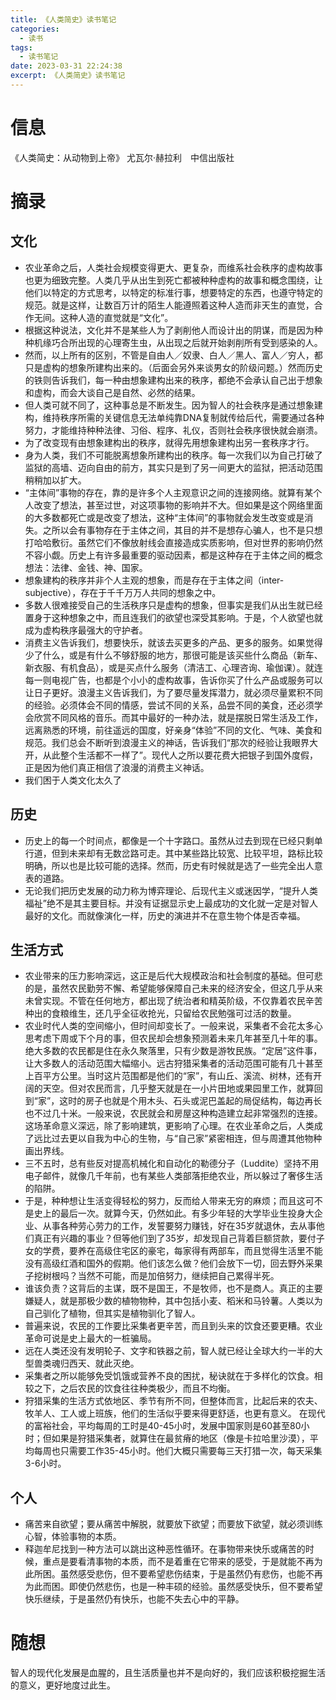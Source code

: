 ```yaml
---
title: 《人类简史》读书笔记
categories:
  - 读书
tags:
  - 读书笔记
date: 2023-03-31 22:24:38
excerpt: 《人类简史》读书笔记
---
```


# 信息

《人类简史：从动物到上帝》 尤瓦尔·赫拉利　中信出版社

# 摘录

## 文化

- 农业革命之后，人类社会规模变得更大、更复杂，而维系社会秩序的虚构故事也更为细致完整。人类几乎从出生到死亡都被种种虚构的故事和概念围绕，让他们以特定的方式思考，以特定的标准行事，想要特定的东西，也遵守特定的规范。就是这样，让数百万计的陌生人能遵照着这种人造而非天生的直觉，合作无间。这种人造的直觉就是“文化”。
- 根据这种说法，文化并不是某些人为了剥削他人而设计出的阴谋，而是因为种种机缘巧合所出现的心理寄生虫，从出现之后就开始剥削所有受到感染的人。
- 然而，以上所有的区别，不管是自由人／奴隶、白人／黑人、富人／穷人，都只是虚构的想象所建构出来的。（后面会另外来谈男女的阶级问题。）然而历史的铁则告诉我们，每一种由想象建构出来的秩序，都绝不会承认自己出于想象和虚构，而会大谈自己是自然、必然的结果。
- 但人类可就不同了，这种事总是不断发生。因为智人的社会秩序是通过想象建构，维持秩序所需的关键信息无法单纯靠DNA复制就传给后代，需要通过各种努力，才能维持种种法律、习俗、程序、礼仪，否则社会秩序很快就会崩溃。
- 为了改变现有由想象建构出的秩序，就得先用想象建构出另一套秩序才行。
- 身为人类，我们不可能脱离想象所建构出的秩序。每一次我们以为自己打破了监狱的高墙、迈向自由的前方，其实只是到了另一间更大的监狱，把活动范围稍稍加以扩大。
- “主体间”事物的存在，靠的是许多个人主观意识之间的连接网络。就算有某个人改变了想法，甚至过世，对这项事物的影响并不大。但如果是这个网络里面的大多数都死亡或是改变了想法，这种“主体间”的事物就会发生改变或是消失。之所以会有事物存在于主体之间，其目的并不是想存心骗人，也不是只想打哈哈敷衍。虽然它们不像放射线会直接造成实质影响，但对世界的影响仍然不容小觑。历史上有许多最重要的驱动因素，都是这种存在于主体之间的概念想法：法律、金钱、神、国家。
- 想象建构的秩序并非个人主观的想象，而是存在于主体之间（inter-subjective），存在于千千万万人共同的想象之中。
- 多数人很难接受自己的生活秩序只是虚构的想象，但事实是我们从出生就已经置身于这种想象之中，而且连我们的欲望也深受其影响。于是，个人欲望也就成为虚构秩序最强大的守护者。
- 消费主义告诉我们，想要快乐，就该去买更多的产品、更多的服务。如果觉得少了什么，或是有什么不够舒服的地方，那很可能是该买些什么商品（新车、新衣服、有机食品），或是买点什么服务（清洁工、心理咨询、瑜伽课）。就连每一则电视广告，也都是个小小的虚构故事，告诉你买了什么产品或服务可以让日子更好。浪漫主义告诉我们，为了要尽量发挥潜力，就必须尽量累积不同的经验。必须体会不同的情感，尝试不同的关系，品尝不同的美食，还必须学会欣赏不同风格的音乐。而其中最好的一种办法，就是摆脱日常生活及工作，远离熟悉的环境，前往遥远的国度，好亲身“体验”不同的文化、气味、美食和规范。我们总会不断听到浪漫主义的神话，告诉我们“那次的经验让我眼界大开，从此整个生活都不一样了”。现代人之所以要花费大把银子到国外度假，正是因为他们真正相信了浪漫的消费主义神话。
- 我们困于人类文化太久了

## 历史

- 历史上的每一个时间点，都像是一个十字路口。虽然从过去到现在已经只剩单行道，但到未来却有无数岔路可走。其中某些路比较宽、比较平坦，路标比较明确，所以也是比较可能的选择。然而，历史有时候就是选了一些完全出人意表的道路。
- 无论我们把历史发展的动力称为博弈理论、后现代主义或迷因学，“提升人类福祉”绝不是其主要目标。并没有证据显示史上最成功的文化就一定是对智人最好的文化。而就像演化一样，历史的演进并不在意生物个体是否幸福。

## 生活方式

- 农业带来的压力影响深远，这正是后代大规模政治和社会制度的基础。但可悲的是，虽然农民勤劳不懈、希望能够保障自己未来的经济安全，但这几乎从来未曾实现。不管在任何地方，都出现了统治者和精英阶级，不仅靠着农民辛苦种出的食粮维生，还几乎全征收抢光，只留给农民勉强可过活的数量。
- 农业时代人类的空间缩小，但时间却变长了。一般来说，采集者不会花太多心思考虑下周或下个月的事，但农民却会想象预测着未来几年甚至几十年的事。绝大多数的农民都是住在永久聚落里，只有少数是游牧民族。“定居”这件事，让大多数人的活动范围大幅缩小。远古狩猎采集者的活动范围可能有几十甚至上百平方公里。当时这片范围都是他们的“家”，有山丘、溪流、树林，还有开阔的天空。但对农民而言，几乎整天就是在一小片田地或果园里工作，就算回到“家”，这时的房子也就是个用木头、石头或泥巴盖起的局促结构，每边再长也不过几十米。一般来说，农民就会和房屋这种构造建立起非常强烈的连接。这场革命意义深远，除了影响建筑，更影响了心理。在农业革命之后，人类成了远比过去更以自我为中心的生物，与“自己家”紧密相连，但与周遭其他物种画出界线。
- 三不五时，总有些反对提高机械化和自动化的勒德分子（Luddite）坚持不用电子邮件，就像几千年前，也有某些人类部落拒绝农业，所以躲过了奢侈生活的陷阱。
- 于是，种种想让生活变得轻松的努力，反而给人带来无穷的麻烦；而且这可不是史上的最后一次。就算今天，仍然如此。有多少年轻的大学毕业生投身大企业、从事各种劳心劳力的工作，发誓要努力赚钱，好在35岁就退休，去从事他们真正有兴趣的事业？但等他们到了35岁，却发现自己背着巨额贷款，要付子女的学费，要养在高级住宅区的豪宅，每家得有两部车，而且觉得生活里不能没有高级红酒和国外的假期。他们该怎么做？他们会放下一切，回去野外采果子挖树根吗？当然不可能，而是加倍努力，继续把自己累得半死。
- 谁该负责？这背后的主谋，既不是国王，不是牧师，也不是商人。真正的主要嫌疑人，就是那极少数的植物物种，其中包括小麦、稻米和马铃薯。人类以为自己驯化了植物，但其实是植物驯化了智人。
- 普遍来说，农民的工作要比采集者更辛苦，而且到头来的饮食还要更糟。农业革命可说是史上最大的一桩骗局。
- 远在人类还没有发明轮子、文字和铁器之前，智人就已经让全球大约一半的大型兽类魂归西天、就此灭绝。
- 采集者之所以能够免受饥饿或营养不良的困扰，秘诀就在于多样化的饮食。相较之下，之后农民的饮食往往种类极少，而且不均衡。
- 狩猎采集的生活方式依地区、季节有所不同，但整体而言，比起后来的农夫、牧羊人、工人或上班族，他们的生活似乎要来得更舒适，也更有意义。 在现代的富裕社会，平均每周的工时是40-45小时，发展中国家则是60甚至80小时；但如果是狩猎采集者，就算住在最贫瘠的地区（像是卡拉哈里沙漠），平均每周也只需要工作35-45小时。他们大概只需要每三天打猎一次，每天采集3-6小时。

## 个人

- 痛苦来自欲望；要从痛苦中解脱，就要放下欲望；而要放下欲望，就必须训练心智，体验事物的本质。
- 释迦牟尼找到一种方法可以跳出这种恶性循环。在事物带来快乐或痛苦的时候，重点是要看清事物的本质，而不是着重在它带来的感受，于是就能不再为此所困。虽然感受悲伤，但不要希望悲伤结束，于是虽然仍有悲伤，也能不再为此而困。即使仍然悲伤，也是一种丰硕的经验。虽然感受快乐，但不要希望快乐继续，于是虽然仍有快乐，也能不失去心中的平静。

# 随想

智人的现代化发展是血腥的，且生活质量也并不是向好的，我们应该积极挖掘生活的意义，更好地度过此生。